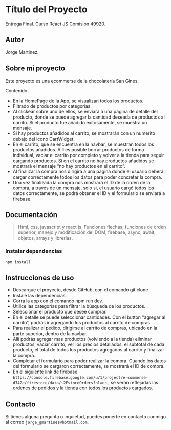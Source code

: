 # Título del Proyecto
Entrega Final. Curso React JS Comisión 49920.


## Autor
Jorge Martinez.

## Sobre mi proyecto
Este proyecto es una ecommerse de la chocolatería San Gines. 

Contenido:

+ En la HomePage de la App, se visualizan todos los productos.
+ Filtrado de productos por categorías.
+ Al clickear sobre uno de ellos, se enviará a una pagina de detalle del producto, donde se puede agregar la cantidad deseada de productos al carrito. Si el producto fue añadido exitosamente, se muestra un mensaje.
+ Si hay productos añadidos al carrito, se mostrarán con un numerito debajo del icono CartWidget.
+ En el carrito, que se encuentra en la navbar, se muestran todos los productos añadidos. Allí es posible borrar productos de forma individual, vaciar el carrito por completo y volver a la tienda para seguir cargando productos. Si en el carrito no hay productos añadidos se mostrará el mensaje “no hay productos en el carrito”.
+ Al finalizar la compra nos dirigirá a una pagina donde el usuario deberá cargar correctamente todos los datos para poder concretar la compra.
+ Una vez finalizada la compra nos mostrará el ID de la orden de la compra, a través de un mensaje, solo si, el usuario cargó todos los datos correctamente, se podrá obtener el ID y el formulario se enviará a firebase.

## Documentación
> Html, css, javascript y react js. Funciones flechas, funciones de orden superior, manejo y modificación del DOM, firebase, async, await, objetos, arrays y librerías.


### Instalar dependencias

`
npm install 
`

## Instrucciones de uso
* Descargue el proyecto, desde GitHub, con el comando git clone
* Instale las dependencias.
* Corra la app con el comando npm run dev.
* Utilice las categorías para filtrar la búsqueda de los productos.
* Seleccionar el producto que desee comprar.
* En el detalle se puede seleccionar cantidades. Con el button "agregar al carrito”, podrás ir agregando los productos al carrito de compras.
* Para realizar el pedido, dirigirse al carrito de compras, ubicado en la parte superior, dentro de la navbar.
* Allí podrás agregar mas productos (volviendo a la tienda) eliminar productos, vaciar carrito, ver los precios detallados, el subtotal de cada producto, el total de todos los productos agregados al carrito y finalizar la compra.
* Completar el formulario para poder realizar la compra. Cuando los datos del formulario se cargaron correctamente, se mostrará el ID de compra.
* En el siguiente link de firebase `https://console.firebase.google.com/u/1/project/e-commerse-d742e/firestore/data/~2FstoreOrders?hl=es` , se verán reflejadas las ordenes de pedidos y la tienda con todos los productos cargados.

## Contacto
Si tienes alguna pregunta o inquietud, puedes ponerte en contacto conmigo al correo `jorge_gmartinez@hotmail.com`.

